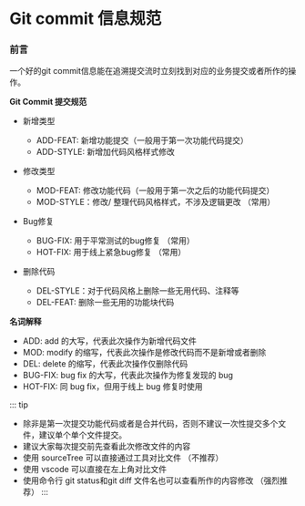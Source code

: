 # Git commit 信息规范

### 前言
一个好的git commit信息能在追溯提交流时立刻找到对应的业务提交或者所作的操作。


**Git Commit 提交规范**
- 新增类型
  - ADD-FEAT: 新增功能提交（一般用于第一次功能代码提交）
  - ADD-STYLE: 新增加代码风格样式修改

- 修改类型
  - MOD-FEAT: 修改功能代码（一般用于第一次之后的功能代码提交）
  - MOD-STYLE：修改/ 整理代码风格样式，不涉及逻辑更改 （常用）
- Bug修复
  - BUG-FIX: 用于平常测试的bug修复 （常用）
  - HOT-FIX: 用于线上紧急bug修复 （常用）
- 删除代码
  - DEL-STYLE：对于代码风格上删除一些无用代码、注释等
  - DEL-FEAT: 删除一些无用的功能块代码

**名词解释**
- ADD: add 的大写，代表此次操作为新增代码文件
- MOD: modify 的缩写，代表此次操作是修改代码而不是新增或者删除
- DEL: delete 的缩写，代表此次操作仅删除代码
- BUG-FIX: bug fix 的大写，代表此次操作为修复发现的 bug
- HOT-FIX: 同 bug fix，但用于线上 bug 修复时使用


::: tip
- 除非是第一次提交功能代码或者是合并代码，否则不建议一次性提交多个文件，建议单个单个文件提交。
- 建议大家每次提交前先查看此次修改文件的内容
- 使用 sourceTree 可以直接通过工具对比文件 （不推荐）
- 使用 vscode 可以直接在左上角对比文件
- 使用命令行 git status和git diff 文件名也可以查看所作的内容修改 （强烈推荐）
:::
